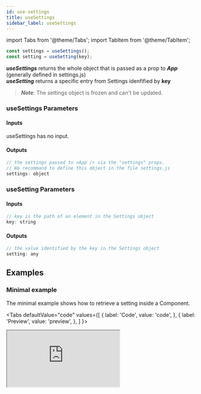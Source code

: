 ```yaml
---
id: use-settings
title: useSettings
sidebar_label: useSettings
---
```

import Tabs from '@theme/Tabs';
import TabItem from '@theme/TabItem';

```javascript
const settings = useSettings();
const setting = useSetting(key);
```
***useSettings*** returns the whole object that is passed as a prop to ***App*** (generally defined in settings.js)<br/>
***useSetting*** returns a specific entry from Settings idenfified by **key**

> ***Note***: The settings object is frozen and can't be updated.

### useSettings Parameters
#### Inputs
useSettings has no input.

#### Outputs
```javascript
// the settings passed to <App /> via the "settings" props.
// We recommand to define this object in the file settings.js
settings: object
```

### useSetting Parameters
#### Inputs
```javascript
// key is the path of an element in the Settings object
key: string
```

#### Outputs
```javascript
// the value identified by the key in the Settings object
setting: any
```
## Examples
### Minimal example
The minimal example shows how to retrieve a setting inside a Component.

<Tabs
  defaultValue="code"
  values={[
    { label: 'Code', value: 'code', },
    { label: 'Preview', value: 'preview', },
  ]
}>
<TabItem value="code">
  <iframe
    src="https://codesandbox.io/embed/cool-bell-mqvi7?fontsize=14&hidenavigation=1&theme=dark&view=editor"
    style={{width:'100%', height:'900px', border:0, bordeRadius: '4px', overflow:'hidden'}}
    title="onekijs-basic-app"
    allow="geolocation; microphone; camera; midi; vr; accelerometer; gyroscope; payment; ambient-light-sensor; encrypted-media; usb"
    sandbox="allow-modals allow-forms allow-popups allow-scripts allow-same-origin" />
</TabItem>
<TabItem value="preview">
  <iframe
    src="https://codesandbox.io/embed/cool-bell-mqvi7?fontsize=14&hidenavigation=1&theme=dark&view=preview"
    style={{width:'100%', height:'900px', border:0, bordeRadius: '4px', overflow:'hidden'}}
    title="onekijs-basic-app"
    allow="geolocation; microphone; camera; midi; vr; accelerometer; gyroscope; payment; ambient-light-sensor; encrypted-media; usb"
    sandbox="allow-modals allow-forms allow-popups allow-scripts allow-same-origin" />
</TabItem>
</Tabs>
